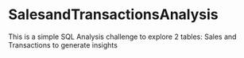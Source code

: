 # SalesandTransactionsAnalysis
This is a simple SQL Analysis challenge to explore 2 tables: Sales and Transactions to generate insights

